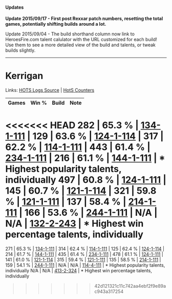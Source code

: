 #### Updates
**Update 2015/09/17 - First post Rexxar patch numbers, resetting the total games, potentially shifting builds around a lot.**

Update 2015/09/04 - The build shorthand column now link to HeroesFire.com talent calulator with the URL customized for each build!  
Use them to see a more detailed view of the build and talents, or tweak builds slightly.

***

# Kerrigan

Links: [HOTS Logs Source](https://www.hotslogs.com/Sitewide/HeroDetails?Hero=Kerrigan) | [HotS Counters](http://hotscounters.com/#/hero/Kerrigan)

Games  | Win %  | Build     | Note
-----  | -----  | -----     | ----
<<<<<<< HEAD
282    | 65.3 % | [134-1-111](http://www.heroesfire.com/hots/talent-calculator/kerrigan#hGqt) | 
129    | 63.6 % | [124-1-114](http://www.heroesfire.com/hots/talent-calculator/kerrigan#guQQ) | 
317    | 62.2 % | [114-1-111](http://www.heroesfire.com/hots/talent-calculator/kerrigan#gV_t) | 
443    | 61.4 % | [234-1-111](http://www.heroesfire.com/hots/talent-calculator/kerrigan#l4zt) | 
216    | 61.1 % | [144-1-111](http://www.heroesfire.com/hots/talent-calculator/kerrigan#hfFN) | * Highest popularity talents, individually
497    | 60.8 % | [124-1-111](http://www.heroesfire.com/hots/talent-calculator/kerrigan#guQN) | 
145    | 60.7 % | [121-1-114](http://www.heroesfire.com/hots/talent-calculator/kerrigan#gn5g) | 
321    | 59.8 % | [121-1-111](http://www.heroesfire.com/hots/talent-calculator/kerrigan#gn5d) | 
137    | 58.4 % | [214-1-111](http://www.heroesfire.com/hots/talent-calculator/kerrigan#kK8t) | 
166    | 53.6 % | [244-1-111](http://www.heroesfire.com/hots/talent-calculator/kerrigan#lTON) | 
N/A    | N/A    | [132-2-243](http://www.heroesfire.com/hots/talent-calculator/kerrigan#hCE3) | * Highest win percentage talents, individually
=======
271    | 65.3 % | [134-1-111](http://www.heroesfire.com/hots/talent-calculator/kerrigan#hGqt) | 
314    | 62.4 % | [114-1-111](http://www.heroesfire.com/hots/talent-calculator/kerrigan#gV_t) | 
125    | 62.4 % | [124-1-114](http://www.heroesfire.com/hots/talent-calculator/kerrigan#guQQ) | 
214    | 61.7 % | [144-1-111](http://www.heroesfire.com/hots/talent-calculator/kerrigan#hfFN) | 
435    | 61.4 % | [234-1-111](http://www.heroesfire.com/hots/talent-calculator/kerrigan#l4zt) | 
478    | 61.1 % | [124-1-111](http://www.heroesfire.com/hots/talent-calculator/kerrigan#guQN) | 
141    | 61.0 % | [121-1-114](http://www.heroesfire.com/hots/talent-calculator/kerrigan#gn5g) | 
315    | 59.4 % | [121-1-111](http://www.heroesfire.com/hots/talent-calculator/kerrigan#gn5d) | 
135    | 58.5 % | [214-1-111](http://www.heroesfire.com/hots/talent-calculator/kerrigan#kK8t) | 
159    | 54.1 % | [244-1-111](http://www.heroesfire.com/hots/talent-calculator/kerrigan#lTON) | 
N/A    | N/A    | [114-4-111](http://www.heroesfire.com/hots/talent-calculator/kerrigan#gWkl) | * Highest popularity talents, individually
N/A    | N/A    | [413-2-324](http://www.heroesfire.com/hots/talent-calculator/kerrigan#rwHa) | * Highest win percentage talents, individually
>>>>>>> 42d121321c11c742aa4ebf2f9e89ac943a317254
